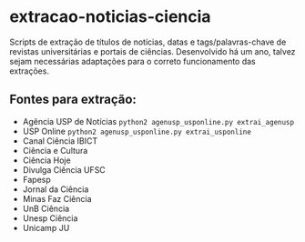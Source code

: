 # extracao-noticias-ciencia

Scripts de extração de títulos de notícias, datas e tags/palavras-chave de revistas universitárias e portais de ciências. Desenvolvido há um ano, talvez sejam necessárias adaptações para o correto funcionamento das extrações.

## Fontes para extração:

* Agência USP de Notícias
```python2 agenusp_usponline.py extrai_agenusp```
* USP Online
`python2 agenusp_usponline.py extrai_usponline`
* Canal Ciência IBICT
* Ciência e Cultura
* Ciência Hoje
* Divulga Ciência UFSC
* Fapesp
* Jornal da Ciência
* Minas Faz Ciência
* UnB Ciência
* Unesp Ciência
* Unicamp JU
